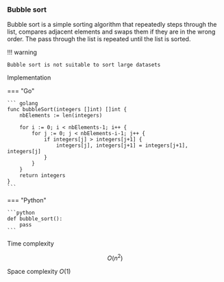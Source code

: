 ### Bubble sort

Bubble sort is a simple sorting algorithm that repeatedly steps through the list, compares adjacent elements and swaps them if they are in the wrong order. The pass through the list is repeated until the list is sorted.


!!! warning

    Bubble sort is not suitable to sort large datasets

    

Implementation

=== "Go"

    ``` golang
    func bubbleSort(integers []int) []int {
        nbElements := len(integers)

        for i := 0; i < nbElements-1; i++ {
            for j := 0; j < nbElements-i-1; j++ {
                if integers[j] > integers[j+1] {
                    integers[j], integers[j+1] = integers[j+1], integers[j]
                }
            }
	    }
	    return integers
    }
    ```

=== "Python"

    ```python
    def bubble_sort():
        pass
    ```


Time complexity

$$
{O(n^2)}
$$


Space complexity
${O(1)}$
